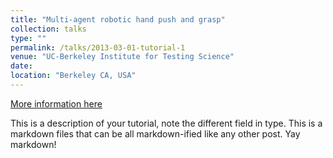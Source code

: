 ```yaml
---
title: "Multi-agent robotic hand push and grasp"
collection: talks
type: ""
permalink: /talks/2013-03-01-tutorial-1
venue: "UC-Berkeley Institute for Testing Science"
date: 
location: "Berkeley CA, USA"
---
```


[More information here](http://exampleurl.com)

This is a description of your tutorial, note the different field in type. This is a markdown files that can be all markdown-ified like any other post. Yay markdown!
